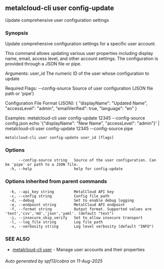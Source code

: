 ## metalcloud-cli user config-update

Update comprehensive user configuration settings

### Synopsis

Update comprehensive configuration settings for a specific user account.

This command allows updating various user properties including display name, email, access level,
and other account settings. The configuration is provided through a JSON file or pipe.

Arguments:
  user_id                 The numeric ID of the user whose configuration to update

Required Flags:
  --config-source         Source of user configuration (JSON file path or 'pipe')

Configuration File Format (JSON):
  {
    "displayName": "Updated Name",
    "accessLevel": "admin",
    "emailVerified": true,
    "language": "en"
  }

Examples:
  metalcloud-cli user config-update 12345 --config-source config.json
  echo '{"displayName": "New Name", "accessLevel": "admin"}' | metalcloud-cli user config-update 12345 --config-source pipe

```
metalcloud-cli user config-update user_id [flags]
```

### Options

```
      --config-source string   Source of the user configuration. Can be 'pipe' or path to a JSON file.
  -h, --help                   help for config-update
```

### Options inherited from parent commands

```
  -k, --api_key string         MetalCloud API key
  -c, --config string          Config file path
  -d, --debug                  Set to enable debug logging
  -e, --endpoint string        MetalCloud API endpoint
  -f, --format string          Output format. Supported values are 'text','csv','md','json','yaml'. (default "text")
  -i, --insecure_skip_verify   Set to allow insecure transport
  -l, --log_file string        Log file path
  -v, --verbosity string       Log level verbosity (default "INFO")
```

### SEE ALSO

* [metalcloud-cli user](metalcloud-cli_user.md)	 - Manage user accounts and their properties

###### Auto generated by spf13/cobra on 11-Aug-2025
